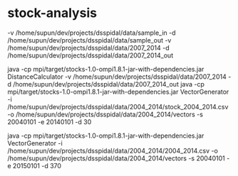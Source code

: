# stock-analysis
-v /home/supun/dev/projects/dsspidal/data/sample_in -d /home/supun/dev/projects/dsspidal/data/sample_out
-v /home/supun/dev/projects/dsspidal/data/2007_2014 -d /home/supun/dev/projects/dsspidal/data/2007_2014_out


java -cp mpi/target/stocks-1.0-ompi1.8.1-jar-with-dependencies.jar DistanceCalculator -v /home/supun/dev/projects/dsspidal/data/2007_2014 -d /home/supun/dev/projects/dsspidal/data/2007_2014_out
java -cp mpi/target/stocks-1.0-ompi1.8.1-jar-with-dependencies.jar VectorGenerator -i /home/supun/dev/projects/dsspidal/data/2004_2014/stock_2004_2014.csv -o /home/supun/dev/projects/dsspidal/data/2004_2014/vectors -s 20040101 -e 20140101 -d 30

java -cp mpi/target/stocks-1.0-ompi1.8.1-jar-with-dependencies.jar VectorGenerator -i /home/supun/dev/projects/dsspidal/data/2004_2014/2004_2014.csv -o /home/supun/dev/projects/dsspidal/data/2004_2014/vectors -s 20040101 -e 20150101 -d 370
